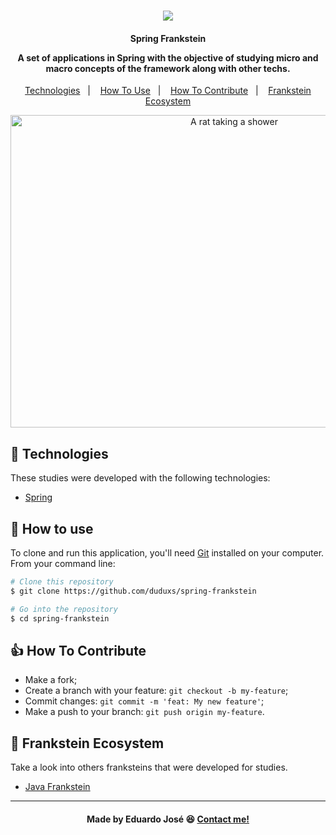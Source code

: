 <h1 align="center">
<img src="https://ik.imagekit.io/27ewoxssse/zombie-emoji_xbyIpqKl_.jpeg?updatedAt=1690464299836"> 
<br>
</h1>

<h4 align="center">
  <p>Spring Frankstein</p>
  
  <p>A set of applications in Spring with the objective of studying micro and macro concepts of the framework along with other techs.</p>
  
</h4>

<p align="center">
  <a href="#rocket-technologies">Technologies</a>&nbsp;&nbsp;&nbsp;|&nbsp;&nbsp;&nbsp;
  <a href="#information_desk_person-how-to-use">How To Use</a>&nbsp;&nbsp;&nbsp;|&nbsp;&nbsp;&nbsp;
  <a href="#thumbsup-how-to-contribute">How To Contribute</a>&nbsp;&nbsp;&nbsp;|&nbsp;&nbsp;&nbsp;
  <a href="#handshake-frankstein-ecosystem">Frankstein Ecosystem</a>
</p>

<p align="center">
  <img alt="A rat taking a shower" width="700" height="500" src="https://media.giphy.com/media/n3buvz9Fa62Ri/giphy.gif">
</p>

## :rocket: Technologies

These studies were developed with the following technologies:

  - [Spring](https://spring.io/)

## :information_desk_person: How to use
To clone and run this application, you'll need [Git](https://git-scm.com) installed on your computer. From your command line:

```bash
# Clone this repository
$ git clone https://github.com/duduxs/spring-frankstein

# Go into the repository
$ cd spring-frankstein
```

## :thumbsup: How To Contribute

-  Make a fork;
-  Create a branch with your feature: `git checkout -b my-feature`;
-  Commit changes: `git commit -m 'feat: My new feature'`;
-  Make a push to your branch: `git push origin my-feature`.

## :handshake: Frankstein Ecosystem
Take a look into others franksteins that were developed for studies.

- <a href="https://github.com/Duduxs/java-frankstein">Java Frankstein</a>

---

<h4 align="center">
    Made by Eduardo José 😆 <a href="https://www.linkedin.com/in/eduarddojose/" target="_blank">Contact me!</a>
</h4>



